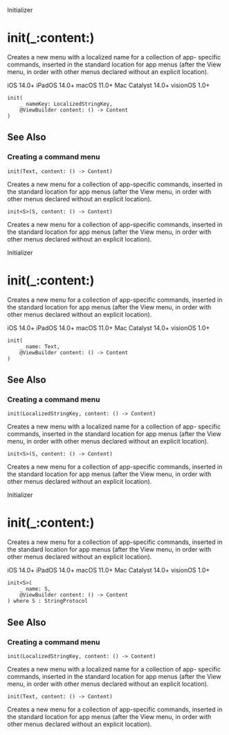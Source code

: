 Initializer

# init(_:content:)

Creates a new menu with a localized name for a collection of app- specific
commands, inserted in the standard location for app menus (after the View
menu, in order with other menus declared without an explicit location).

iOS 14.0+  iPadOS 14.0+  macOS 11.0+  Mac Catalyst 14.0+  visionOS 1.0+

    
    
    init(
        _ nameKey: LocalizedStringKey,
        @ViewBuilder content: () -> Content
    )

## See Also

### Creating a command menu

`init(Text, content: () -> Content)`

Creates a new menu for a collection of app-specific commands, inserted in the
standard location for app menus (after the View menu, in order with other
menus declared without an explicit location).

`init<S>(S, content: () -> Content)`

Creates a new menu for a collection of app-specific commands, inserted in the
standard location for app menus (after the View menu, in order with other
menus declared without an explicit location).

Initializer

# init(_:content:)

Creates a new menu for a collection of app-specific commands, inserted in the
standard location for app menus (after the View menu, in order with other
menus declared without an explicit location).

iOS 14.0+  iPadOS 14.0+  macOS 11.0+  Mac Catalyst 14.0+  visionOS 1.0+

    
    
    init(
        _ name: Text,
        @ViewBuilder content: () -> Content
    )

## See Also

### Creating a command menu

`init(LocalizedStringKey, content: () -> Content)`

Creates a new menu with a localized name for a collection of app- specific
commands, inserted in the standard location for app menus (after the View
menu, in order with other menus declared without an explicit location).

`init<S>(S, content: () -> Content)`

Creates a new menu for a collection of app-specific commands, inserted in the
standard location for app menus (after the View menu, in order with other
menus declared without an explicit location).

Initializer

# init(_:content:)

Creates a new menu for a collection of app-specific commands, inserted in the
standard location for app menus (after the View menu, in order with other
menus declared without an explicit location).

iOS 14.0+  iPadOS 14.0+  macOS 11.0+  Mac Catalyst 14.0+  visionOS 1.0+

    
    
    init<S>(
        _ name: S,
        @ViewBuilder content: () -> Content
    ) where S : StringProtocol

## See Also

### Creating a command menu

`init(LocalizedStringKey, content: () -> Content)`

Creates a new menu with a localized name for a collection of app- specific
commands, inserted in the standard location for app menus (after the View
menu, in order with other menus declared without an explicit location).

`init(Text, content: () -> Content)`

Creates a new menu for a collection of app-specific commands, inserted in the
standard location for app menus (after the View menu, in order with other
menus declared without an explicit location).


